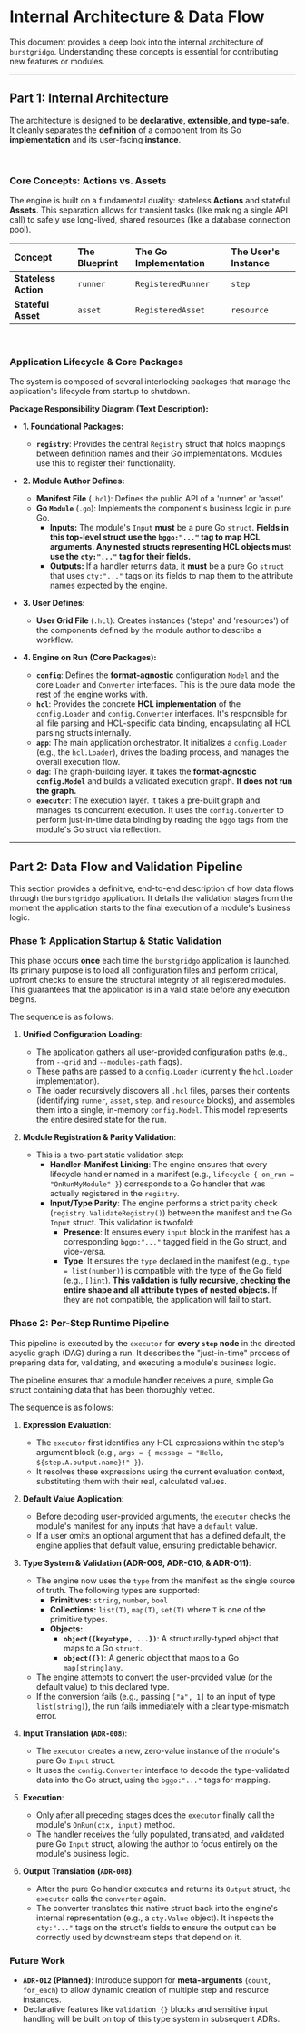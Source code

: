 # Internal Architecture & Data Flow

This document provides a deep look into the internal architecture of `burstgridgo`. Understanding these concepts is essential for contributing new features or modules.

---

## Part 1: Internal Architecture

The architecture is designed to be **declarative, extensible, and type-safe**. It cleanly separates the **definition** of a component from its Go **implementation** and its user-facing **instance**.

<br>

### Core Concepts: Actions vs. Assets

The engine is built on a fundamental duality: stateless **Actions** and stateful **Assets**. This separation allows for transient tasks (like making a single API call) to safely use long-lived, shared resources (like a database connection pool).

| Concept          | The Blueprint      | The Go Implementation | The User's Instance |
| :--------------- | :----------------- | :-------------------- | :------------------ |
| **Stateless Action** | `runner`           | `RegisteredRunner`    | `step`              |
| **Stateful Asset** | `asset`            | `RegisteredAsset`     | `resource`          |

<br>

### Application Lifecycle & Core Packages

The system is composed of several interlocking packages that manage the application's lifecycle from startup to shutdown.

**Package Responsibility Diagram (Text Description):**

* **1. Foundational Packages:**
    * **`registry`**: Provides the central `Registry` struct that holds mappings between definition names and their Go implementations. Modules use this to register their functionality.

* **2. Module Author Defines:**
    * **Manifest File** (`.hcl`): Defines the public API of a 'runner' or 'asset'.
    * **Go `Module`** (`.go`): Implements the component's business logic in pure Go.
        * **Inputs:** The module's `Input` **must** be a pure Go `struct`. **Fields in this top-level struct use the `bggo:"..."` tag to map HCL arguments. Any nested structs representing HCL objects must use the `cty:"..."` tag for their fields.**
        * **Outputs:** If a handler returns data, it **must** be a pure Go `struct` that uses `cty:"..."` tags on its fields to map them to the attribute names expected by the engine.

* **3. User Defines:**
    * **User Grid File** (`.hcl`): Creates instances ('steps' and 'resources') of the components defined by the module author to describe a workflow.

* **4. Engine on Run (Core Packages):**
    * **`config`**: Defines the **format-agnostic** configuration `Model` and the core `Loader` and `Converter` interfaces. This is the pure data model the rest of the engine works with.
    * **`hcl`**: Provides the concrete **HCL implementation** of the `config.Loader` and `config.Converter` interfaces. It's responsible for all file parsing and HCL-specific data binding, encapsulating all HCL parsing structs internally.
    * **`app`**: The main application orchestrator. It initializes a `config.Loader` (e.g., the `hcl.Loader`), drives the loading process, and manages the overall execution flow.
    * **`dag`**: The graph-building layer. It takes the **format-agnostic `config.Model`** and builds a validated execution graph. **It does not run the graph.**
    * **`executor`**: The execution layer. It takes a pre-built graph and manages its concurrent execution. It uses the `config.Converter` to perform just-in-time data binding by reading the `bggo` tags from the module's Go struct via reflection.

---

## Part 2: Data Flow and Validation Pipeline

This section provides a definitive, end-to-end description of how data flows through the `burstgridgo` application. It details the validation stages from the moment the application starts to the final execution of a module's business logic.

### Phase 1: Application Startup & Static Validation

This phase occurs **once** each time the `burstgridgo` application is launched. Its primary purpose is to load all configuration files and perform critical, upfront checks to ensure the structural integrity of all registered modules. This guarantees that the application is in a valid state before any execution begins.

The sequence is as follows:

1.  **Unified Configuration Loading**:
    * The application gathers all user-provided configuration paths (e.g., from `--grid` and `--modules-path` flags).
    * These paths are passed to a `config.Loader` (currently the `hcl.Loader` implementation).
    * The loader recursively discovers all `.hcl` files, parses their contents (identifying `runner`, `asset`, `step`, and `resource` blocks), and assembles them into a single, in-memory `config.Model`. This model represents the entire desired state for the run.

2.  **Module Registration & Parity Validation**:
    * This is a two-part static validation step:
      * **Handler-Manifest Linking**: The engine ensures that every lifecycle handler named in a manifest (e.g., `lifecycle { on_run = "OnRunMyModule" }`) corresponds to a Go handler that was actually registered in the `registry`.
      * **Input/Type Parity**: The engine performs a strict parity check (`registry.ValidateRegistry()`) between the manifest and the Go `Input` struct. This validation is twofold:
        * **Presence**: It ensures every `input` block in the manifest has a corresponding `bggo:"..."` tagged field in the Go struct, and vice-versa.
        * **Type**: It ensures the `type` declared in the manifest (e.g., `type = list(number)`) is compatible with the type of the Go field (e.g., `[]int`). **This validation is fully recursive, checking the entire shape and all attribute types of nested objects.** If they are not compatible, the application will fail to start.

### Phase 2: Per-Step Runtime Pipeline

This pipeline is executed by the `executor` for **every `step` node** in the directed acyclic graph (DAG) during a run. It describes the "just-in-time" process of preparing data for, validating, and executing a module's business logic.

The pipeline ensures that a module handler receives a pure, simple Go struct containing data that has been thoroughly vetted.

The sequence is as follows:

1.  **Expression Evaluation**:
    * The `executor` first identifies any HCL expressions within the step's argument block (e.g., `args = { message = "Hello, ${step.A.output.name}!" }`).
    * It resolves these expressions using the current evaluation context, substituting them with their real, calculated values.

2.  **Default Value Application**:
    * Before decoding user-provided arguments, the `executor` checks the module's manifest for any inputs that have a `default` value.
    * If a user omits an optional argument that has a defined default, the engine applies that default value, ensuring predictable behavior.

3.  **Type System & Validation (ADR-009, ADR-010, & ADR-011)**:
    * The engine now uses the `type` from the manifest as the single source of truth. The following types are supported:
        * **Primitives:** `string`, `number`, `bool`
        * **Collections:** `list(T)`, `map(T)`, `set(T)` where `T` is one of the primitive types.
        * **Objects:**
            * **`object({key=type, ...})`**: A structurally-typed object that maps to a Go `struct`.
            * **`object({})`**: A generic object that maps to a Go `map[string]any`.
    * The engine attempts to convert the user-provided value (or the default value) to this declared type.
    * If the conversion fails (e.g., passing `["a", 1]` to an input of type `list(string)`), the run fails immediately with a clear type-mismatch error.

4.  **Input Translation (`ADR-008`)**:
    * The `executor` creates a new, zero-value instance of the module's pure Go `Input` struct.
    * It uses the `config.Converter` interface to decode the type-validated data into the Go struct, using the `bggo:"..."` tags for mapping.

5.  **Execution**:
    * Only after all preceding stages does the `executor` finally call the module's `OnRun(ctx, input)` method.
    * The handler receives the fully populated, translated, and validated pure Go `Input` struct, allowing the author to focus entirely on the module's business logic.

6.  **Output Translation (`ADR-008`)**:
    * After the pure Go handler executes and returns its `Output` struct, the `executor` calls the `converter` again.
    * The converter translates this native struct back into the engine's internal representation (e.g., a `cty.Value` object). It inspects the `cty:"..."` tags on the struct's fields to ensure the output can be correctly used by downstream steps that depend on it.

### Future Work
* **`ADR-012` (Planned)**: Introduce support for **meta-arguments** (`count`, `for_each`) to allow dynamic creation of multiple step and resource instances.
* Declarative features like `validation {}` blocks and sensitive input handling will be built on top of this type system in subsequent ADRs.
